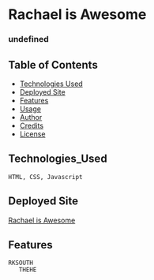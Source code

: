  
# Rachael is Awesome
### undefined
## Table of Contents
  * [Technologies Used](Technologies_Used)
  * [Deployed Site](Deployed)
  * [Features](Features)
  * [Usage](Usage)
  * [Author](Author)
  * [Credits](Credits)
  * [License](License)
  
## Technologies_Used
    HTML, CSS, Javascript
## Deployed Site
[Rachael is Awesome](https://www.google.com/)

## Features
    RKSOUTH
       THEHE
